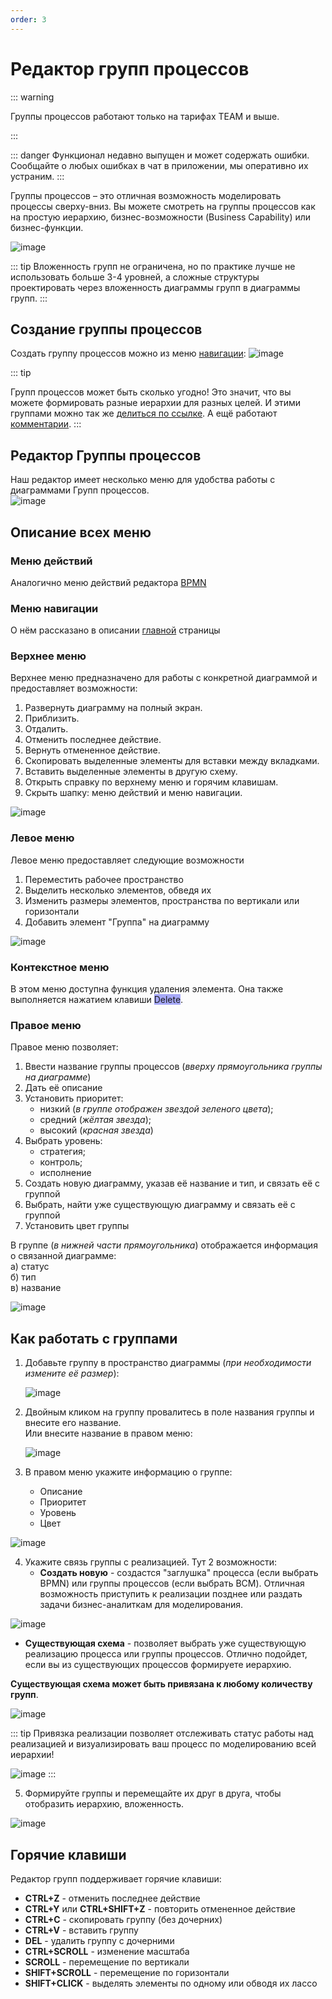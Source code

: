 ```yaml
---
order: 3
---
```


# Редактор групп процессов

::: warning

Группы процессов работают только на тарифах TEAM и выше.

:::

::: danger
Функционал недавно выпущен и может содержать ошибки. Сообщайте о любых ошибках в чат в приложении, мы оперативно их устраним.
:::

Группы процессов – это отличная возможность моделировать процессы сверху-вниз. Вы можете смотреть на группы процессов как на простую иерархию, бизнес-возможности (Business Capability) или бизнес-функции.

![image](diagram-group.png)

::: tip
Вложенность групп не ограничена, но по практике лучше не использовать больше 3-4 уровней, а сложные структуры проектировать через вложенность диаграммы групп в диаграммы групп.
:::

## Создание группы процессов

Создать группу процессов можно из меню [навигации](0_home-page.html#меню-навигации):
![image](create-group.png)

::: tip

Групп процессов может быть сколько угодно! Это значит, что вы можете формировать разные иерархии для разных целей. И этими группами можно так же [делиться по ссылке](#поделиться-диаграммои). А ещё работают [комментарии](#комментирование).
:::


## Редактор Группы процессов
Наш редактор имеет несколько меню для удобства работы с диаграммами Групп процессов.  
![image](diagram-group-modeler.png)


## Описание всех меню

### Меню действий
Аналогично меню действий редактора [BPMN](1_bpmn-editor.html#меню-деиствии)

### Меню навигации
О нём рассказано в описании [главной](0_home-page.html#меню-навигации) страницы

### Верхнее меню

Верхнее меню предназначено для работы с конкретной диаграммой и предоставляет возможности:  

1. Развернуть диаграмму на полный экран.
2. Приблизить.
3. Отдалить.
4. Отменить последнее действие.
5. Вернуть отмененное действие.
6. Скопировать выделенные элементы для вставки между вкладками.
7. Вставить выделенные элементы в другую схему.
8. Открыть справку по верхнему меню и горячим клавишам.
9. Скрыть шапку: меню действий и меню навигации.

![image](group-up-menu.png)

### Левое меню

Левое меню предоставляет следующие возможности
1. Переместить рабочее пространство
2. Выделить несколько элементов, обведя их
3. Изменить размеры элементов, пространства по вертикали или горизонтали
4. Добавить элемент "Группа" на диаграмму

![image](group-left-menu.png)

### Контекстное меню
В этом меню доступна функция удаления элемента. Она также выполняется нажатием клавиши <span style="background-color: #A7A9F8;"> Delete</span>.

### Правое меню

Правое меню позволяет:
1. Ввести название группы процессов (*вверху прямоугольника группы на диаграмме*)
2. Дать её описание
3. Установить приоритет:
   - низкий (*в группе отображен звездой зеленого цвета*);
   - средний (*жёлтая звезда*);
   - высокий (*красная звезда*)
4. Выбрать уровень:
   - стратегия;
   - контроль;
   - исполнение
5. Создать новую диаграмму, указав её название и тип, и связать её с группой
6. Выбрать, найти уже существующую диаграмму и связать её с группой 
7. Установить цвет группы

В группе (*в нижней части прямоугольника*) отображается информация о связанной диаграмме: \
а) статус \
б) тип \
в) название

![image](group-right-menu.png)


## Как работать с группами


1. Добавьте группу в пространство диаграммы (*при необходимости измените её размер*):

   ![image](create-group-1.gif)

2. Двойным кликом на группу провалитесь в поле названия группы и внесите его название. \
   Или внесите название в правом меню: 

   ![image](create-group-2.gif)

3. В правом меню укажите информацию о группе:
   - Описание
   - Приоритет
   - Уровень
   - Цвет

![image](create-group-3.gif)

4. Укажите связь группы с реализацией. Тут 2 возможности:
   - **Создать новую** - создастся "заглушка" процесса (если выбрать BPMN) или группы процессов (если выбрать BCM). Отличная возможность приступить к реализации позднее или раздать задачи бизнес-аналиткам для моделирования. 

![image](create-group-4.gif)

   - **Существующая схема** - позволяет выбрать уже существующую реализацию процесса или группы процессов. Отлично подойдет, если вы из существующих процессов формируете иерархию. 

   **Существующая схема может быть привязана к любому количеству групп**. 

![image](create-group-5.gif)

::: tip
Привязка реализации позволяет отслеживать статус работы над реализацией и визуализировать ваш процесс по моделированию всей иерархии!

![image](create-group-6.png)
::: 

5. Формируйте группы и перемещайте их друг в друга, чтобы отобразить иерархию, вложенность.

![image](create-group-7.gif)



## Горячие клавиши

Редактор групп поддерживает горячие клавиши:

- **CTRL+Z** - отменить последнее действие
- **CTRL+Y** или **CTRL+SHIFT+Z** - повторить отмененное действие
- **CTRL+C** - скопировать группу (без дочерних)
- **CTRL+V** - вставить группу
- **DEL** - удалить группу с дочерними
- **CTRL+SCROLL** - изменение масштаба
- **SCROLL** - перемещение по вертикали
- **SHIFT+SCROLL** - перемещение по горизонтали
- **SHIFT+CLICK** - выделять элементы по одному или обводя их лассо

